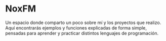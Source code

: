 # NoxFM
Un espacio donde comparto un poco sobre mí y los proyectos que realizo. Aquí encontrarás ejemplos y funciones explicadas de forma simple, pensadas para aprender y practicar distintos lenguajes de programación.
